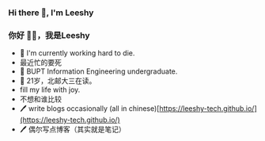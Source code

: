 ### Hi there 👋, I'm Leeshy
### 你好 👋🏻️，我是Leeshy

- 🔭 I'm currently working hard to die.
- 最近忙的要死
- 🏫 BUPT Information Engineering undergraduate.
- 🏫 21岁，北邮大三在读。
- fill my life with joy.
- 不想和谁比较
- 🖊 write blogs occasionally (all in chinese)[https://leeshy-tech.github.io/](https://leeshy-tech.github.io/)
- 🖊 偶尔写点博客（其实就是笔记）